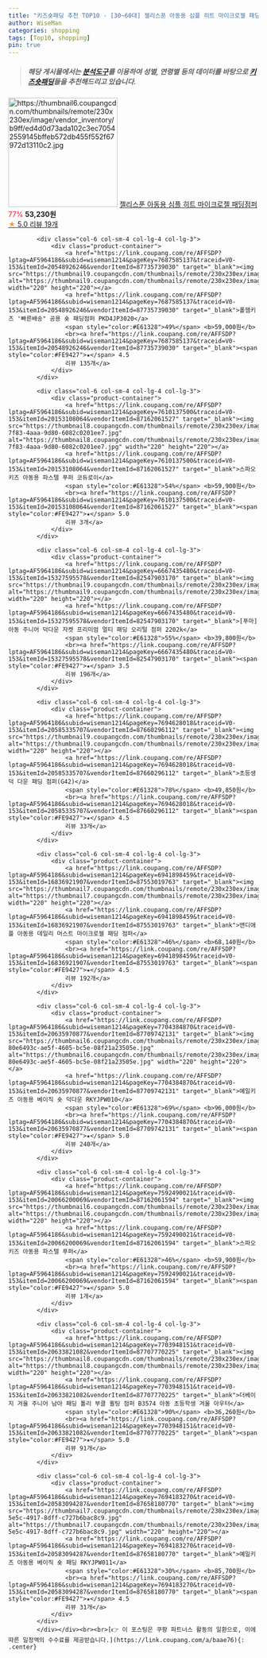 ```yaml
---
title: "키즈숏패딩 추천 TOP10 - [30~60대] 젤리스푼 아동용 심플 히트 마이크로젤 패딩점퍼"
author: WiseMan
categories: shopping
tags: [Top10, shopping]
pin: true
---
```


> ##### 해당 게시물에서는 [**분석도구**](https://itemscout.io/)를 이용하여 **성별**, **연령별** 등의 데이터를 바탕으로 [**키즈숏패딩**](https://link.coupang.com/a/baae76)들을 추천해드리고 있습니다.
<div class="container"><div class="row">
            <div class="col-6 col-sm-4 col-lg-4 col-lg-3">
                <div class="product-container">
                    <a href="https://link.coupang.com/re/AFFSDP?lptag=AF5964186&subid=wiseman1214&pageKey=6994131256&traceid=V0-153&itemId=17127573578&vendorItemId=87442939426" target="_blank"><img src="https://thumbnail6.coupangcdn.com/thumbnails/remote/230x230ex/image/vendor_inventory/b9ff/ed4d0d73ada102c3ec70542559145bffeb572db455f552f67972d13110c2.jpg" alt="https://thumbnail6.coupangcdn.com/thumbnails/remote/230x230ex/image/vendor_inventory/b9ff/ed4d0d73ada102c3ec70542559145bffeb572db455f552f67972d13110c2.jpg" width="220" height="220"></a>
                    <a href="https://link.coupang.com/re/AFFSDP?lptag=AF5964186&subid=wiseman1214&pageKey=6994131256&traceid=V0-153&itemId=17127573578&vendorItemId=87442939426" target="_blank">젤리스푼 아동용 심플 히트 마이크로젤 패딩점퍼</a>
                    <span style="color:#E61328">77%</span> <b>53,230원</b>
                    <br><a href="https://link.coupang.com/re/AFFSDP?lptag=AF5964186&subid=wiseman1214&pageKey=6994131256&traceid=V0-153&itemId=17127573578&vendorItemId=87442939426" target="_blank"><span style="color:#FE9427">★</span> 5.0
                    리뷰 19개</a>
                </div>
            </div>
            
            <div class="col-6 col-sm-4 col-lg-4 col-lg-3">
                <div class="product-container">
                    <a href="https://link.coupang.com/re/AFFSDP?lptag=AF5964186&subid=wiseman1214&pageKey=7687585137&traceid=V0-153&itemId=20548926246&vendorItemId=87735739030" target="_blank"><img src="https://thumbnail9.coupangcdn.com/thumbnails/remote/230x230ex/image/vendor_inventory/47c8/fdfdd6aea4ca7b882464dff25cac3cd1836a15f71efbcdbd633aea10fbab.jpg" alt="https://thumbnail9.coupangcdn.com/thumbnails/remote/230x230ex/image/vendor_inventory/47c8/fdfdd6aea4ca7b882464dff25cac3cd1836a15f71efbcdbd633aea10fbab.jpg" width="220" height="220"></a>
                    <a href="https://link.coupang.com/re/AFFSDP?lptag=AF5964186&subid=wiseman1214&pageKey=7687585137&traceid=V0-153&itemId=20548926246&vendorItemId=87735739030" target="_blank">폴햄키즈 '빠른배송" 공용 숏 패딩점퍼 PKD4JP3020</a>
                    <span style="color:#E61328">49%</span> <b>59,000원</b>
                    <br><a href="https://link.coupang.com/re/AFFSDP?lptag=AF5964186&subid=wiseman1214&pageKey=7687585137&traceid=V0-153&itemId=20548926246&vendorItemId=87735739030" target="_blank"><span style="color:#FE9427">★</span> 4.5
                    리뷰 135개</a>
                </div>
            </div>
            
            <div class="col-6 col-sm-4 col-lg-4 col-lg-3">
                <div class="product-container">
                    <a href="https://link.coupang.com/re/AFFSDP?lptag=AF5964186&subid=wiseman1214&pageKey=7610137500&traceid=V0-153&itemId=20153108064&vendorItemId=87162061527" target="_blank"><img src="https://thumbnail8.coupangcdn.com/thumbnails/remote/230x230ex/image/retail/images/2023/09/12/12/2/2106f5c2-7f83-4aaa-9d80-6082c0201ee7.jpg" alt="https://thumbnail8.coupangcdn.com/thumbnails/remote/230x230ex/image/retail/images/2023/09/12/12/2/2106f5c2-7f83-4aaa-9d80-6082c0201ee7.jpg" width="220" height="220"></a>
                    <a href="https://link.coupang.com/re/AFFSDP?lptag=AF5964186&subid=wiseman1214&pageKey=7610137500&traceid=V0-153&itemId=20153108064&vendorItemId=87162061527" target="_blank">스파오키즈 아동용 파스텔 푸퍼 코듀로이</a>
                    <span style="color:#E61328">54%</span> <b>59,900원</b>
                    <br><a href="https://link.coupang.com/re/AFFSDP?lptag=AF5964186&subid=wiseman1214&pageKey=7610137500&traceid=V0-153&itemId=20153108064&vendorItemId=87162061527" target="_blank"><span style="color:#FE9427">★</span> 5.0
                    리뷰 3개</a>
                </div>
            </div>
            
            <div class="col-6 col-sm-4 col-lg-4 col-lg-3">
                <div class="product-container">
                    <a href="https://link.coupang.com/re/AFFSDP?lptag=AF5964186&subid=wiseman1214&pageKey=6667435480&traceid=V0-153&itemId=15327595578&vendorItemId=82547903170" target="_blank"><img src="https://thumbnail9.coupangcdn.com/thumbnails/remote/230x230ex/image/vendor_inventory/d298/d58448918dba0c6a82e3417d33fa850bac57cd0720fd2ec5d4218824c2c5.jpg" alt="https://thumbnail9.coupangcdn.com/thumbnails/remote/230x230ex/image/vendor_inventory/d298/d58448918dba0c6a82e3417d33fa850bac57cd0720fd2ec5d4218824c2c5.jpg" width="220" height="220"></a>
                    <a href="https://link.coupang.com/re/AFFSDP?lptag=AF5964186&subid=wiseman1214&pageKey=6667435480&traceid=V0-153&itemId=15327595578&vendorItemId=82547903170" target="_blank">[푸마] 아동 주니어 덕다운 자켓 프리미엄 멀티 패딩 오리털 점퍼 2202k</a>
                    <span style="color:#E61328">55%</span> <b>39,800원</b>
                    <br><a href="https://link.coupang.com/re/AFFSDP?lptag=AF5964186&subid=wiseman1214&pageKey=6667435480&traceid=V0-153&itemId=15327595578&vendorItemId=82547903170" target="_blank"><span style="color:#FE9427">★</span> 3.5
                    리뷰 196개</a>
                </div>
            </div>
            
            <div class="col-6 col-sm-4 col-lg-4 col-lg-3">
                <div class="product-container">
                    <a href="https://link.coupang.com/re/AFFSDP?lptag=AF5964186&subid=wiseman1214&pageKey=7694628018&traceid=V0-153&itemId=20585335707&vendorItemId=87660296112" target="_blank"><img src="https://thumbnail9.coupangcdn.com/thumbnails/remote/230x230ex/image/vendor_inventory/6b11/db7b0f86754bc25d535e43689e80f6c9ba6c8b3e7633f9e2fbbac31a3de3.JPG" alt="https://thumbnail9.coupangcdn.com/thumbnails/remote/230x230ex/image/vendor_inventory/6b11/db7b0f86754bc25d535e43689e80f6c9ba6c8b3e7633f9e2fbbac31a3de3.JPG" width="220" height="220"></a>
                    <a href="https://link.coupang.com/re/AFFSDP?lptag=AF5964186&subid=wiseman1214&pageKey=7694628018&traceid=V0-153&itemId=20585335707&vendorItemId=87660296112" target="_blank">초등생 덕 다운 패딩 점퍼(G42)</a>
                    <span style="color:#E61328">78%</span> <b>49,850원</b>
                    <br><a href="https://link.coupang.com/re/AFFSDP?lptag=AF5964186&subid=wiseman1214&pageKey=7694628018&traceid=V0-153&itemId=20585335707&vendorItemId=87660296112" target="_blank"><span style="color:#FE9427">★</span> 4.5
                    리뷰 33개</a>
                </div>
            </div>
            
            <div class="col-6 col-sm-4 col-lg-4 col-lg-3">
                <div class="product-container">
                    <a href="https://link.coupang.com/re/AFFSDP?lptag=AF5964186&subid=wiseman1214&pageKey=6941898459&traceid=V0-153&itemId=16836921907&vendorItemId=87553019763" target="_blank"><img src="https://thumbnail7.coupangcdn.com/thumbnails/remote/230x230ex/image/vendor_inventory/5da5/4ecc54378070644b3d72a765969f6d3bb8addea30b73e7b1f1f9ebb958af.jpg" alt="https://thumbnail7.coupangcdn.com/thumbnails/remote/230x230ex/image/vendor_inventory/5da5/4ecc54378070644b3d72a765969f6d3bb8addea30b73e7b1f1f9ebb958af.jpg" width="220" height="220"></a>
                    <a href="https://link.coupang.com/re/AFFSDP?lptag=AF5964186&subid=wiseman1214&pageKey=6941898459&traceid=V0-153&itemId=16836921907&vendorItemId=87553019763" target="_blank">앤디애플 아동용 데일리 머스트 마이크로젤 패딩 점퍼</a>
                    <span style="color:#E61328">46%</span> <b>68,140원</b>
                    <br><a href="https://link.coupang.com/re/AFFSDP?lptag=AF5964186&subid=wiseman1214&pageKey=6941898459&traceid=V0-153&itemId=16836921907&vendorItemId=87553019763" target="_blank"><span style="color:#FE9427">★</span> 4.5
                    리뷰 192개</a>
                </div>
            </div>
            
            <div class="col-6 col-sm-4 col-lg-4 col-lg-3">
                <div class="product-container">
                    <a href="https://link.coupang.com/re/AFFSDP?lptag=AF5964186&subid=wiseman1214&pageKey=7704384870&traceid=V0-153&itemId=20635970877&vendorItemId=87709742131" target="_blank"><img src="https://thumbnail6.coupangcdn.com/thumbnails/remote/230x230ex/image/retail/images/3279973549549675-80e6493c-ae5f-4605-bc5e-08f21a23505e.jpg" alt="https://thumbnail6.coupangcdn.com/thumbnails/remote/230x230ex/image/retail/images/3279973549549675-80e6493c-ae5f-4605-bc5e-08f21a23505e.jpg" width="220" height="220"></a>
                    <a href="https://link.coupang.com/re/AFFSDP?lptag=AF5964186&subid=wiseman1214&pageKey=7704384870&traceid=V0-153&itemId=20635970877&vendorItemId=87709742131" target="_blank">예일키즈 아동용 베이직 숏 덕다운 RKYJPW010</a>
                    <span style="color:#E61328">69%</span> <b>96,000원</b>
                    <br><a href="https://link.coupang.com/re/AFFSDP?lptag=AF5964186&subid=wiseman1214&pageKey=7704384870&traceid=V0-153&itemId=20635970877&vendorItemId=87709742131" target="_blank"><span style="color:#FE9427">★</span> 5.0
                    리뷰 240개</a>
                </div>
            </div>
            
            <div class="col-6 col-sm-4 col-lg-4 col-lg-3">
                <div class="product-container">
                    <a href="https://link.coupang.com/re/AFFSDP?lptag=AF5964186&subid=wiseman1214&pageKey=7592490021&traceid=V0-153&itemId=20066200069&vendorItemId=87162061594" target="_blank"><img src="https://thumbnail6.coupangcdn.com/thumbnails/remote/230x230ex/image/rs_quotation_api/e4nawrua/d8b816a6791e4a9f8fd49decbcfa1d1d.jpg" alt="https://thumbnail6.coupangcdn.com/thumbnails/remote/230x230ex/image/rs_quotation_api/e4nawrua/d8b816a6791e4a9f8fd49decbcfa1d1d.jpg" width="220" height="220"></a>
                    <a href="https://link.coupang.com/re/AFFSDP?lptag=AF5964186&subid=wiseman1214&pageKey=7592490021&traceid=V0-153&itemId=20066200069&vendorItemId=87162061594" target="_blank">스파오키즈 아동용 파스텔 푸퍼</a>
                    <span style="color:#E61328">46%</span> <b>59,900원</b>
                    <br><a href="https://link.coupang.com/re/AFFSDP?lptag=AF5964186&subid=wiseman1214&pageKey=7592490021&traceid=V0-153&itemId=20066200069&vendorItemId=87162061594" target="_blank"><span style="color:#FE9427">★</span> 5.0
                    리뷰 1개</a>
                </div>
            </div>
            
            <div class="col-6 col-sm-4 col-lg-4 col-lg-3">
                <div class="product-container">
                    <a href="https://link.coupang.com/re/AFFSDP?lptag=AF5964186&subid=wiseman1214&pageKey=7703948151&traceid=V0-153&itemId=20633821082&vendorItemId=87707770225" target="_blank"><img src="https://thumbnail8.coupangcdn.com/thumbnails/remote/230x230ex/image/vendor_inventory/b123/4c8f72d58f304aef2a1d5f90332d70441c5deb9589e0f952be91ca3a9dfa.jpg" alt="https://thumbnail8.coupangcdn.com/thumbnails/remote/230x230ex/image/vendor_inventory/b123/4c8f72d58f304aef2a1d5f90332d70441c5deb9589e0f952be91ca3a9dfa.jpg" width="220" height="220"></a>
                    <a href="https://link.coupang.com/re/AFFSDP?lptag=AF5964186&subid=wiseman1214&pageKey=7703948151&traceid=V0-153&itemId=20633821082&vendorItemId=87707770225" target="_blank">더베이지 겨울 주니어 남아 패딩 톨리 부클 퀼팅 점퍼 B3574 아동 초등학생 겨울 아우터</a>
                    <span style="color:#E61328">90%</span> <b>36,260원</b>
                    <br><a href="https://link.coupang.com/re/AFFSDP?lptag=AF5964186&subid=wiseman1214&pageKey=7703948151&traceid=V0-153&itemId=20633821082&vendorItemId=87707770225" target="_blank"><span style="color:#FE9427">★</span> 5.0
                    리뷰 91개</a>
                </div>
            </div>
            
            <div class="col-6 col-sm-4 col-lg-4 col-lg-3">
                <div class="product-container">
                    <a href="https://link.coupang.com/re/AFFSDP?lptag=AF5964186&subid=wiseman1214&pageKey=7694183270&traceid=V0-153&itemId=20583094287&vendorItemId=87658180770" target="_blank"><img src="https://thumbnail7.coupangcdn.com/thumbnails/remote/230x230ex/image/retail/images/2023/11/03/12/4/e1203d9c-5e5c-4917-8dff-c727b6bac8c9.jpg" alt="https://thumbnail7.coupangcdn.com/thumbnails/remote/230x230ex/image/retail/images/2023/11/03/12/4/e1203d9c-5e5c-4917-8dff-c727b6bac8c9.jpg" width="220" height="220"></a>
                    <a href="https://link.coupang.com/re/AFFSDP?lptag=AF5964186&subid=wiseman1214&pageKey=7694183270&traceid=V0-153&itemId=20583094287&vendorItemId=87658180770" target="_blank">예일키즈 아동용 베이직 숏 패딩 RKYJPW011</a>
                    <span style="color:#E61328">30%</span> <b>85,700원</b>
                    <br><a href="https://link.coupang.com/re/AFFSDP?lptag=AF5964186&subid=wiseman1214&pageKey=7694183270&traceid=V0-153&itemId=20583094287&vendorItemId=87658180770" target="_blank"><span style="color:#FE9427">★</span> 4.5
                    리뷰 31개</a>
                </div>
            </div>
            </div></div><br><br>[👉 이 포스팅은 쿠팡 파트너스 활동의 일환으로, 이에 따른 일정액의 수수료를 제공받습니다.](https://link.coupang.com/a/baae76){: .center}